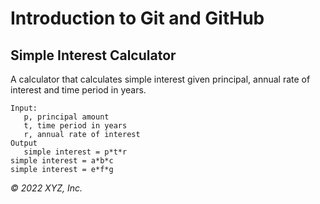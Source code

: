 # Introduction to Git and GitHub

## Simple Interest Calculator

A calculator that calculates simple interest given principal, annual rate of interest and time period in years.

```
Input:
   p, principal amount
   t, time period in years
   r, annual rate of interest
Output
   simple interest = p*t*r
simple interest = a*b*c
simple interest = e*f*g
```

_© 2022 XYZ, Inc._
